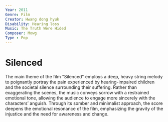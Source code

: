 ```yaml
---
Year: 2011
Genre: Film
Creator: Hwang dong hyuk
Disability: Hearing loss
Music: The Truth Were Hided
Composer: Mowg
Type : Pop
---
```


# Silenced

The main theme of the film "Silenced" employs a deep, heavy string melody to poignantly portray the pain experienced by hearing-impaired children and the societal silence surrounding their suffering. Rather than exaggerating the scenes, the music conveys sorrow with a restrained emotional tone, allowing the audience to engage more sincerely with the characters’ anguish. Through its somber and minimalist approach, the score deepens the emotional resonance of the film, emphasizing the gravity of the injustice and the need for awareness and change.
